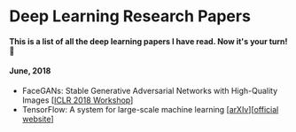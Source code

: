 # Deep Learning Research Papers
#### This is a list of all the deep learning papers I have read. Now it's your turn! 🤘

#### June, 2018
- FaceGANs: Stable Generative Adversarial Networks with High-Quality Images [[ICLR 2018 Workshop](https://openreview.net/forum?id=HJn_vKyPM)]
- TensorFlow: A system for large-scale machine learning [[arXIv](https://arxiv.org/abs/1605.08695)][[official website](https://www.tensorflow.org/)]
